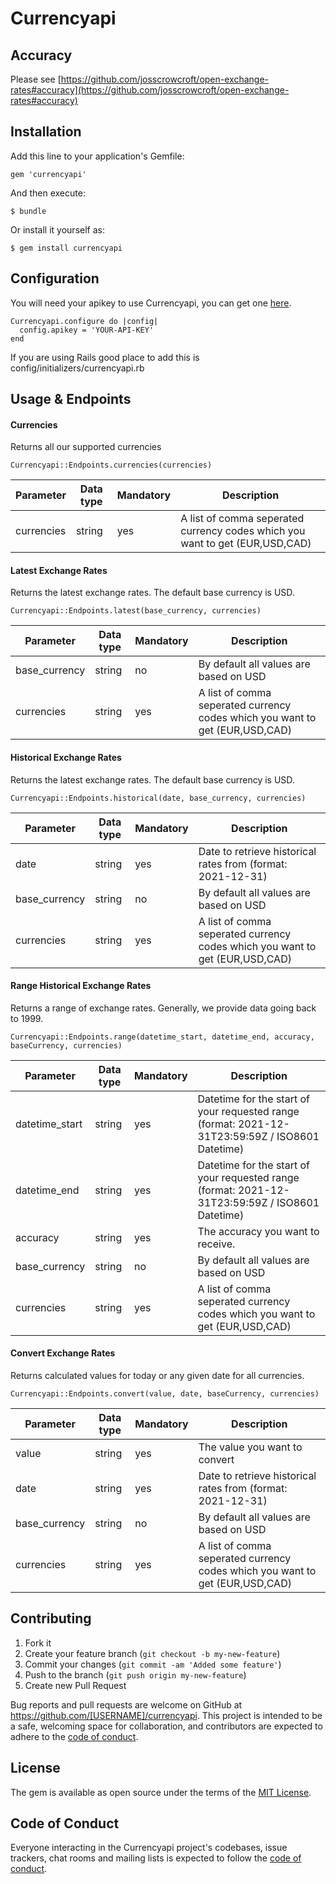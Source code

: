 # Currencyapi


## Accuracy

Please see [https://github.com/josscrowcroft/open-exchange-rates#accuracy](https://github.com/josscrowcroft/open-exchange-rates#accuracy)

## Installation

Add this line to your application's Gemfile:

    gem 'currencyapi'

And then execute:

    $ bundle

Or install it yourself as:

    $ gem install currencyapi

## Configuration

You will need your apikey to use Currencyapi, you can get one [here](https://app.currencyapi.com/register).

    Currencyapi.configure do |config|
      config.apikey = 'YOUR-API-KEY'
    end

If you are using Rails good place to add this is config/initializers/currencyapi.rb


## Usage & Endpoints


#### Currencies
Returns all our supported currencies

    Currencyapi::Endpoints.currencies(currencies)

  | Parameter | Data type | Mandatory | Description |
  | --- | ----------- | --- | ----------- |
  | currencies | string | yes | A list of comma seperated currency codes which you want to get (EUR,USD,CAD) |


#### Latest Exchange Rates
Returns the latest exchange rates. The default base currency is USD.

    Currencyapi::Endpoints.latest(base_currency, currencies)    

| Parameter | Data type | Mandatory | Description |
| --- | ----------- | --- | ----------- |
| base_currency | string | no | By default all values are based on USD |
| currencies | string | yes | A list of comma seperated currency codes which you want to get (EUR,USD,CAD) |

#### Historical Exchange Rates
Returns the latest exchange rates. The default base currency is USD.

    Currencyapi::Endpoints.historical(date, base_currency, currencies)    

| Parameter | Data type | Mandatory | Description |
| --- | ----------- | --- | ----------- |
| date | string | yes | Date to retrieve historical rates from (format: 2021-12-31) |
| base_currency | string | no | By default all values are based on USD |
| currencies | string | yes | A list of comma seperated currency codes which you want to get (EUR,USD,CAD) |


#### Range Historical Exchange Rates
Returns a range of exchange rates. Generally, we provide data going back to 1999.

    Currencyapi::Endpoints.range(datetime_start, datetime_end, accuracy, baseCurrency, currencies)    

| Parameter | Data type | Mandatory | Description |
| --- | ----------- | --- | ----------- |
| datetime_start | string | yes | Datetime for the start of your requested range (format: 2021-12-31T23:59:59Z / ISO8601 Datetime)
| datetime_end | string | yes | Datetime for the start of your requested range (format: 2021-12-31T23:59:59Z / ISO8601 Datetime) |
| accuracy | string | yes | The accuracy you want to receive. |
| base_currency | string | no | By default all values are based on USD |
| currencies | string | yes | A list of comma seperated currency codes which you want to get (EUR,USD,CAD) |


#### Convert Exchange Rates
Returns calculated values for today or any given date for all currencies.

    Currencyapi::Endpoints.convert(value, date, baseCurrency, currencies)

| Parameter | Data type | Mandatory | Description |
| --- | ----------- | --- | ----------- |
| value | string | yes | The value you want to convert |
| date | string | yes | Date to retrieve historical rates from (format: 2021-12-31) |
| base_currency | string | no | By default all values are based on USD |
| currencies | string | yes | A list of comma seperated currency codes which you want to get (EUR,USD,CAD) |


## Contributing

1. Fork it
2. Create your feature branch (`git checkout -b my-new-feature`)
3. Commit your changes (`git commit -am 'Added some feature'`)
4. Push to the branch (`git push origin my-new-feature`)
5. Create new Pull Request

Bug reports and pull requests are welcome on GitHub at https://github.com/[USERNAME]/currencyapi. This project is intended to be a safe, welcoming space for collaboration, and contributors are expected to adhere to the [code of conduct](https://github.com/[USERNAME]/currencyapi/blob/master/CODE_OF_CONDUCT.md).

## License

The gem is available as open source under the terms of the [MIT License](https://opensource.org/licenses/MIT).

## Code of Conduct

Everyone interacting in the Currencyapi project's codebases, issue trackers, chat rooms and mailing lists is expected to follow the [code of conduct](https://github.com/[USERNAME]/currencyapi/blob/master/CODE_OF_CONDUCT.md).
